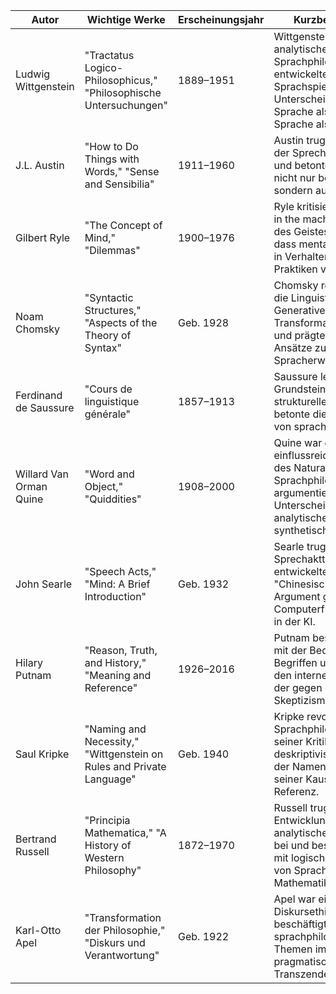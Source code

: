 

| Autor                     | Wichtige Werke                                             | Erscheinungsjahr | Kurzbeschreibung                                                                                                   |
|---------------------------|------------------------------------------------------------|------------------|-------------------------------------------------------------------------------------------------------------------|
| Ludwig Wittgenstein       | "Tractatus Logico-Philosophicus," "Philosophische Untersuchungen" | 1889–1951 | Wittgenstein prägte die analytische Sprachphilosophie und entwickelte die Idee der Sprachspiele sowie die Unterscheidung zwischen Sprache als Abbild und Sprache als Handlung. |
| J.L. Austin               | "How to Do Things with Words," "Sense and Sensibilia"       | 1911–1960        | Austin trug zur Entwicklung der Sprechakttheorie bei und betonte, dass Sprache nicht nur beschreibend, sondern auch handelnd ist.                                               |
| Gilbert Ryle              | "The Concept of Mind," "Dilemmas"                           | 1900–1976        | Ryle kritisierte das "ghost in the machine"-Konzept des Geistes und betonte, dass mentale Phänomene in Verhaltensweisen und Praktiken verankert sind.                           |
| Noam Chomsky              | "Syntactic Structures," "Aspects of the Theory of Syntax"   | Geb. 1928        | Chomsky revolutionierte die Linguistik mit der Generativen Transformationsgrammatik und prägte die modernen Ansätze zur Spracherwerbsforschung.                                 |
| Ferdinand de Saussure     | "Cours de linguistique générale"                            | 1857–1913        | Saussure legte den Grundstein für die strukturelle Linguistik und betonte die arbiträre Natur von sprachlichen Zeichen.                                                        |
| Willard Van Orman Quine   | "Word and Object," "Quiddities"                             | 1908–2000        | Quine war ein einflussreicher Vertreter des Naturalismus in der Sprachphilosophie und argumentierte gegen die Unterscheidung von analytischen und synthetischen Aussagen. |
| John Searle               | "Speech Acts," "Mind: A Brief Introduction"                | Geb. 1932        | Searle trug zur Sprechakttheorie bei und entwickelte das "Chinesische Zimmer"-Argument gegen den Computerfunktionalismus in der KI.                                           |
| Hilary Putnam             | "Reason, Truth, and History," "Meaning and Reference"      | 1926–2016        | Putnam beschäftigte sich mit der Bedeutung von Begriffen und begründete den internen Realismus, der gegen den radikalen Skeptizismus argumentiert.                              |
| Saul Kripke               | "Naming and Necessity," "Wittgenstein on Rules and Private Language" | Geb. 1940 | Kripke revolutionierte die Sprachphilosophie mit seiner Kritik an der deskriptivistischen Theorie der Namensbedeutung und seiner Kausaltheorie der Referenz.                 |
| Bertrand Russell          | "Principia Mathematica," "A History of Western Philosophy"  | 1872–1970        | Russell trug zur Entwicklung der analytischen Philosophie bei und beschäftigte sich mit logischen Grundlagen von Sprache und Mathematik.                                      |
| Karl-Otto Apel            | "Transformation der Philosophie," "Diskurs und Verantwortung"| Geb. 1922 | Apel war ein Vertreter der Diskursethik und beschäftigte sich mit sprachphilosophischen Themen im Kontext der pragmatischen Transzendentalphilosophie.                       |

